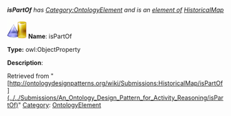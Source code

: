 ___isPartOf__ has [Category:OntologyElement](../../Category/OntologyElement "Category:OntologyElement") and is an [element of](../../Property/ElementOf "Property:ElementOf") [HistoricalMap](../../Submissions/HistoricalMap "Submissions:HistoricalMap")_


  




[![ObjectProperty](../../images/thumb/c/c3/ObjectProperty.gif/45px-ObjectProperty.gif)](../../Image/ObjectProperty.gif "ObjectProperty")
__Name__: isPartOf 


__Type:__ owl:ObjectProperty 


__Description__: 





Retrieved from "[http://ontologydesignpatterns.org/wiki/Submissions:HistoricalMap/isPartOf](../../Submissions/An_Ontology_Design_Pattern_for_Activity_Reasoning/isPartOf)"
 [Category](http://ontologydesignpatterns.org/wiki/Special:Categories "Special:Categories"): [OntologyElement](../../Category/OntologyElement "Category:OntologyElement")